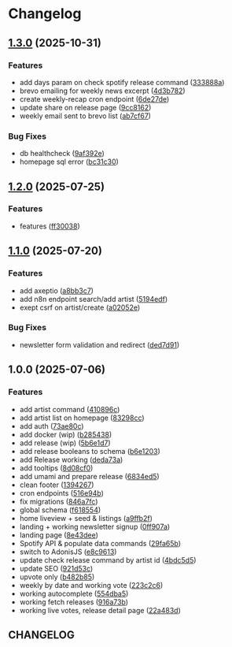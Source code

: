# Changelog

## [1.3.0](https://github.com/macojaune/stay-connect/compare/v1.2.0...v1.3.0) (2025-10-31)


### Features

* add days param on check spotify release command ([333888a](https://github.com/macojaune/stay-connect/commit/333888a154461b5e787cababd5b904c5e0b43186))
* brevo emailing for weekly news excerpt ([4d3b782](https://github.com/macojaune/stay-connect/commit/4d3b7823979d3d2530afd1099d7d0fd2dd753767))
* create weekly-recap cron endpoint ([6de27de](https://github.com/macojaune/stay-connect/commit/6de27de80e5297a299c58712bf69aed1f6625c6b))
* update share on release page ([9cc8162](https://github.com/macojaune/stay-connect/commit/9cc81623bbd21071ec4d8d9686f63a8de3802984))
* weekly email sent to brevo list ([ab7cf67](https://github.com/macojaune/stay-connect/commit/ab7cf67b2b12c86ef46d3ecf7420f4e3e2706786))


### Bug Fixes

* db healthcheck ([9af392e](https://github.com/macojaune/stay-connect/commit/9af392e3e9bb655b66e8d27171a9f25c7f1dfcdf))
* homepage sql error ([bc31c30](https://github.com/macojaune/stay-connect/commit/bc31c30349fe9d19e008975b22b375190f910a02))

## [1.2.0](https://github.com/macojaune/stay-connect/compare/v1.1.0...v1.2.0) (2025-07-25)


### Features

* features ([ff30038](https://github.com/macojaune/stay-connect/commit/ff30038b9452cfdf8aaff47da8cc2ad3e42b876f))

## [1.1.0](https://github.com/macojaune/stay-connect/compare/v1.0.0...v1.1.0) (2025-07-20)


### Features

* add axeptio ([a8bb3c7](https://github.com/macojaune/stay-connect/commit/a8bb3c70b80208e2d00f58e080e8d654c4219316))
* add n8n endpoint search/add artist ([5194edf](https://github.com/macojaune/stay-connect/commit/5194edf1f6b6fa82668bcc27bf0cfd22c0594cab))
* exept csrf on artist/create ([a02052e](https://github.com/macojaune/stay-connect/commit/a02052ee43fdc9c2c27da4c083419fec12648296))


### Bug Fixes

* newsletter form validation and redirect ([ded7d91](https://github.com/macojaune/stay-connect/commit/ded7d915305fe98fa97fb5a80922d335c2c76eac))

## 1.0.0 (2025-07-06)


### Features

* add artist command ([410896c](https://github.com/macojaune/stay-connect/commit/410896c4984d805cd8d0b1cadf434ec0927c0c09))
* add artist list on homepage ([83298cc](https://github.com/macojaune/stay-connect/commit/83298ccb6928ddf436d84e471ea8c1fac224f432))
* add auth ([73ae80c](https://github.com/macojaune/stay-connect/commit/73ae80c96468bfb8b31d59e95f2fdcc1b322469e))
* add docker (wip) ([b285438](https://github.com/macojaune/stay-connect/commit/b2854381052ad0698ac356a384a2ee8b052cdd20))
* add release (wip) ([5b6e1d7](https://github.com/macojaune/stay-connect/commit/5b6e1d7738b9f42029f46e4d70a124e66ddfc75b))
* add release booleans to schema ([b6e1203](https://github.com/macojaune/stay-connect/commit/b6e1203670ffc6eaaebaaa6147187a00e9392da0))
* add Release working ([deda73a](https://github.com/macojaune/stay-connect/commit/deda73a48ce4dc97102c177259ea14067771bb9a))
* add tooltips ([8d08cf0](https://github.com/macojaune/stay-connect/commit/8d08cf01c69c60d738e227135e8f35ef9be65468))
* add umami and prepare release ([6834ed5](https://github.com/macojaune/stay-connect/commit/6834ed53aad734a10957718e1be2b3a0e99d855a))
* clean footer ([1394267](https://github.com/macojaune/stay-connect/commit/1394267da08e2a3683681b750f0de2761d529eee))
* cron endpoints ([516e94b](https://github.com/macojaune/stay-connect/commit/516e94b6f7fff5e211d85892c20fd3e058def75d))
* fix migrations ([846a7fc](https://github.com/macojaune/stay-connect/commit/846a7fc4b6aa1e239a8f41e2b3ba86314b2c4928))
* global schema ([f618554](https://github.com/macojaune/stay-connect/commit/f61855494b18903cfc6c41b6258d11c841caf30f))
* home liveview + seed & listings ([a9ffb2f](https://github.com/macojaune/stay-connect/commit/a9ffb2fd6b81701d6004103446db9658211623aa))
* landing + working newsletter signup ([0ff907a](https://github.com/macojaune/stay-connect/commit/0ff907ada9a20ba042dc4c277567399539a0a2cf))
* landing page ([8e43dee](https://github.com/macojaune/stay-connect/commit/8e43dee35f3965c3e076d53d0cf349ae17fe736d))
* Spotify API & populate data commands ([29fa65b](https://github.com/macojaune/stay-connect/commit/29fa65b7c1ef29f20c9367ba8330a0b33cc790b7))
* switch to AdonisJS ([e8c9613](https://github.com/macojaune/stay-connect/commit/e8c961373531734eebaa7fbe838a9137d41ce81a))
* update check release command by artist id ([4bdc5d5](https://github.com/macojaune/stay-connect/commit/4bdc5d5dccd729e4611bba8c20a78f083b7bc996))
* update SEO ([921d53c](https://github.com/macojaune/stay-connect/commit/921d53c9ae59c63776c37d12d07a131af2d662f8))
* upvote only ([b482b85](https://github.com/macojaune/stay-connect/commit/b482b85f2df740396af6e542f89d4f0341308081))
* weekly by date and working vote ([223c2c6](https://github.com/macojaune/stay-connect/commit/223c2c68dfc72e5071f92bef474d85a94b43025a))
* working autocomplete ([554dba5](https://github.com/macojaune/stay-connect/commit/554dba5be081bebe7bb11177d94af91c2c4f86e5))
* working fetch releases ([916a73b](https://github.com/macojaune/stay-connect/commit/916a73bc703c5a680a1d3e7228c88973ede46a69))
* working live votes, release detail page ([22a483d](https://github.com/macojaune/stay-connect/commit/22a483d9b4b447f7255a7889dec6b64b42332fdc))

## CHANGELOG
